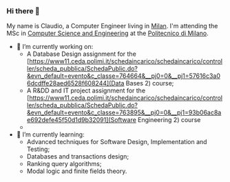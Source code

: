 ### Hi there 👋

<!--
**migliio/migliio** is a ✨ _special_ ✨ repository because its `README.md` (this file) appears on your GitHub profile.

Here are some ideas to get you started:

- 🔭 I’m currently working on ...
- 🌱 I’m currently learning ...
- 👯 I’m looking to collaborate on ...
- 🤔 I’m looking for help with ...
- 💬 Ask me about ...
- 📫 How to reach me: ...
- 😄 Pronouns: ...
- ⚡ Fun fact: ...
-->

My name is Claudio, a Computer Engineer living in [Milan](https://goo.gl/maps/xKjoMDEyRpdjAkbe8). I'm attending the MSc in [Computer Science and Engineering](https://www4.ceda.polimi.it/manifesti/manifesti/controller/ManifestoPublic.do?check_params=1&aa=2021&k_corso_la=481&lang=EN&k_indir=T2A&__pj0=0&__pj1=24fcaca386b342c57fa9fac710f8934e) at the [Politecnico di Milano](https://en.wikipedia.org/wiki/Polytechnic_University_of_Milan).
- 🔭 I’m currently working on:
  - A Database Design assignment for the [https://www11.ceda.polimi.it/schedaincarico/schedaincarico/controller/scheda_pubblica/SchedaPublic.do?&evn_default=evento&c_classe=764664&__pj0=0&__pj1=57616c3a06dcdffe28aed6528f608244](Data Bases 2) course;
  - A R&DD and IT project assignment for the [https://www11.ceda.polimi.it/schedaincarico/schedaincarico/controller/scheda_pubblica/SchedaPublic.do?&evn_default=evento&c_classe=763895&__pj0=0&__pj1=93b06ac8ae692defe45f50d1d9b32091](Software Engineering 2) course
  - 
- 🌱 I’m currently learning:
  - Advanced techniques for Software Design, Implementation and Testing;
  - Databases and transactions design;
  - Ranking query algorithms;
  - Modal logic and finite fields theory.
